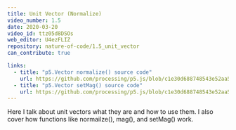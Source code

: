 ```yaml
---
title: Unit Vector (Normalize)
video_number: 1.5
date: 2020-03-20
video_id: ttz05d8DSOs
web_editor: U4ezFLIZ
repository: nature-of-code/1.5_unit_vector
can_contribute: true

links:
  - title: "p5.Vector normalize() source code"
    url: https://github.com/processing/p5.js/blob/c1e30d688748543e52aa5ebc241bfc7dfb2f508d/src/math/p5.Vector.js#L1251
  - title: "p5.Vector setMag() source code"
    url: https://github.com/processing/p5.js/blob/c1e30d688748543e52aa5ebc241bfc7dfb2f508d/src/math/p5.Vector.js#L1369
---
```


Here I talk about unit vectors what they are and how to use them. I also cover how functions like normailze(), mag(), and setMag() work.
